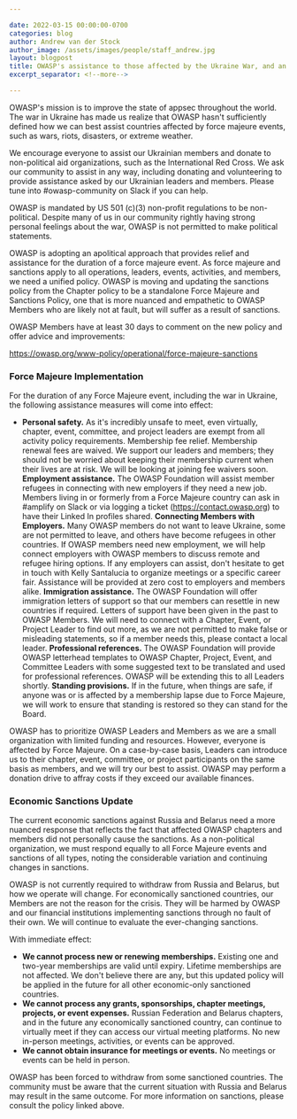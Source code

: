 ```yaml
---

date: 2022-03-15 00:00:00-0700
categories: blog
author: Andrew van der Stock
author_image: /assets/images/people/staff_andrew.jpg
layout: blogpost
title: OWASP's assistance to those affected by the Ukraine War, and an update on sanctions
excerpt_separator: <!--more-->

---
```


OWASP's mission is to improve the state of appsec throughout the world. The war in Ukraine has made us realize that OWASP hasn't sufficiently defined how we can best assist countries affected by force majeure events, such as wars, riots, disasters, or extreme weather.

We encourage everyone to assist our Ukrainian members and donate to non-political aid organizations, such as the International Red Cross. We ask our community to assist in any way, including donating and volunteering to provide assistance asked by our Ukrainian leaders and members. Please tune into #owasp-community on Slack if you can help.

OWASP is mandated by US 501 (c)(3) non-profit regulations to be non-political. Despite many of us in our community rightly having strong personal feelings about the war, OWASP is not permitted to make political statements.

<!--more-->

OWASP is adopting an apolitical approach that provides relief and assistance for the duration of a force majeure event. As force majeure and sanctions apply to all operations, leaders, events, activities, and members, we need a unified policy. OWASP is moving and updating the sanctions policy from the Chapter policy to be a standalone Force Majeure and Sanctions Policy, one that is more nuanced and empathetic to OWASP Members who are likely not at fault, but will suffer as a result of sanctions.

OWASP Members have at least 30 days to comment on the new policy and offer advice and improvements:

https://owasp.org/www-policy/operational/force-majeure-sanctions

### Force Majeure Implementation

For the duration of any Force Majeure event, including the war in Ukraine, the following assistance measures will come into effect:

- **Personal safety.** As it's incredibly unsafe to meet, even virtually, chapter, event, committee, and project leaders are exempt from all activity policy requirements.
Membership fee relief. Membership renewal fees are waived. We support our leaders and members; they should not be worried about keeping their membership current when their lives are at risk. We will be looking at joining fee waivers soon. 
**Employment assistance.** The OWASP Foundation will assist member refugees in connecting with new employers if they need a new job. Members living in or formerly from a Force Majeure country can ask in #amplify on Slack or via logging a ticket (https://contact.owasp.org) to have their Linked In profiles shared.
**Connecting Members with Employers.** Many OWASP members do not want to leave Ukraine, some are not permitted to leave, and others have become refugees in other countries. If OWASP members need new employment, we will help connect employers with OWASP members to discuss remote and refugee hiring options. If any employers can assist, don't hesitate to get in touch with Kelly Santalucia to organize meetings or a specific career fair. Assistance will be provided at zero cost to employers and members alike.
**Immigration assistance.** The OWASP Foundation will offer immigration letters of support so that our members can resettle in new countries if required. Letters of support have been given in the past to OWASP Members. We will need to connect with a Chapter, Event, or Project Leader to find out more, as we are not permitted to make false or misleading statements, so if a member needs this, please contact a local leader.
**Professional references.** The OWASP Foundation will provide OWASP letterhead templates to OWASP Chapter, Project, Event, and Committee Leaders with some suggested text to be translated and used for professional references. OWASP will be extending this to all Leaders shortly.
**Standing provisions.** If in the future, when things are safe, if anyone was or is affected by a membership lapse due to Force Majeure, we will work to ensure that standing is restored so they can stand for the Board.

OWASP has to prioritize OWASP Leaders and Members as we are a small organization with limited funding and resources. However, everyone is affected by Force Majeure. On a case-by-case basis, Leaders can introduce us to their chapter, event, committee, or project participants on the same basis as members, and we will try our best to assist. OWASP may perform a donation drive to affray costs if they exceed our available finances.

### Economic Sanctions Update

The current economic sanctions against Russia and Belarus need a more nuanced response that reflects the fact that affected OWASP chapters and members did not personally cause the sanctions. As a non-political organization, we must respond equally to all Force Majeure events and sanctions of all types, noting the considerable variation and continuing changes in sanctions.

OWASP is not currently required to withdraw from Russia and Belarus, but how we operate will change. For economically sanctioned countries, our Members are not the reason for the crisis. They will be harmed by OWASP and our financial institutions implementing sanctions through no fault of their own. We will continue to evaluate the ever-changing sanctions.

With immediate effect:

- **We cannot process new or renewing memberships.** Existing one and two-year memberships are valid until expiry. Lifetime memberships are not affected. We don't believe there are any, but this updated policy will be applied in the future for all other economic-only sanctioned countries.
- **We cannot process any grants, sponsorships, chapter meetings, projects, or event expenses.** Russian Federation and Belarus chapters, and in the future any economically sanctioned country, can continue to virtually meet if they can access our virtual meeting platforms. No new in-person meetings, activities, or events can be approved.
- **We cannot obtain insurance for meetings or events.** No meetings or events can be held in person.

OWASP has been forced to withdraw from some sanctioned countries. The community must be aware that the current situation with Russia and Belarus may result in the same outcome. For more information on sanctions, please consult the policy linked above.
